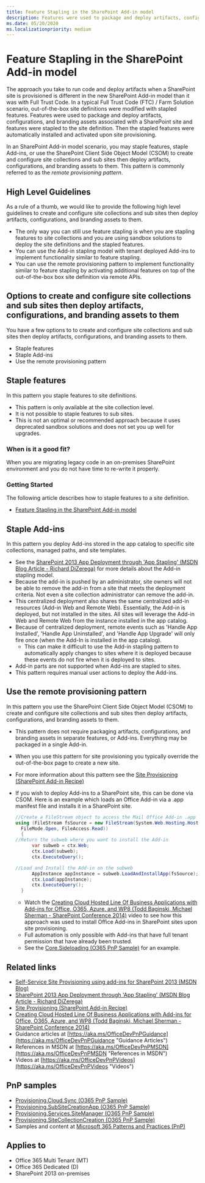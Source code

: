 ```yaml
---
title: Feature Stapling in the SharePoint Add-in model
description: Features were used to package and deploy artifacts, configurations, and branding assets associated with a SharePoint site and features were stapled to the site definition.  Then the stapled features were automatically installed and activated upon site provisioning.
ms.date: 05/20/2020
ms.localizationpriority: medium
---
```

# Feature Stapling in the SharePoint Add-in model

The approach you take to run code and deploy artifacts when a SharePoint site is provisioned is different in the new SharePoint Add-in model than it was with Full Trust Code.  In a typical Full Trust Code (FTC) / Farm Solution scenario, out-of-the-box site definitions were modified with stapled features.  Features were used to package and deploy artifacts, configurations, and branding assets associated with a SharePoint site and features were stapled to the site definition.  Then the stapled features were automatically installed and activated upon site provisioning.

In an SharePoint Add-in model scenario, you may staple features, staple Add-ins, or use the SharePoint Client Side Object Model (CSOM) to create and configure site collections and sub sites then deploy artifacts, configurations, and branding assets to them. This pattern is commonly referred to as the *remote provisioning pattern*.

## High Level Guidelines

As a rule of a thumb, we would like to provide the following high level guidelines to create and configure site collections and sub sites then deploy artifacts, configurations, and branding assets to them.

- The only way you can still use feature stapling is when you are stapling features to site collections and you are using sandbox solutions to deploy the site definitions and the stapled features.
- You can use the Add-in stapling model with tenant deployed Add-ins to implement functionality similar to feature stapling.
- You can use the remote provisioning pattern to implement functionality similar to feature stapling by activating additional features on top of the out-of-the-box box site definition via remote APIs.

## Options to create and configure site collections and sub sites then deploy artifacts, configurations, and branding assets to them

You have a few options to to create and configure site collections and sub sites then deploy artifacts, configurations, and branding assets to them.

- Staple features
- Staple Add-ins
- Use the remote provisioning pattern

## Staple features

In this pattern you staple features to site definitions.

- This pattern is only available at the site collection level.
- It is not possible to staple features to sub sites.
- This is not an optimal or recommended approach because it uses deprecated sandbox solutions and does not set you up well for upgrades.

### When is it a good fit?

When you are migrating legacy code in an on-premises SharePoint environment and you do not have time to re-write it properly.

### Getting Started

The following article describes how to staple features to a site definition.

- [Feature Stapling in the SharePoint Add-in model](feature-stapling-sharepoint-add-in.md)

## Staple Add-ins

In this pattern you deploy Add-ins stored in the app catalog to specific site collections, managed paths, and site templates.

- See the [SharePoint 2013 App Deployment through 'App Stapling' (MSDN Blog Article - Richard DiZerega)](https://blogs.msdn.com/b/richard_dizeregas_blog/archive/2013/09/18/10399333.aspx) for more details about the Add-in stapling model.
- Because the add-in is pushed by an administrator, site owners will not be able to remove the add-in from a site that meets the deployment criteria.  Not even a site collection administrator can remove the add-in.
- This centralized deployment also shares the same centralized add-in resources (Add-in Web and Remote Web).  Essentially, the Add-in is deployed, but not installed in the sites.  All sites will leverage the Add-in Web and Remote Web from the instance installed in the app catalog.
- Because of centralized deployment, remote events such as 'Handle App Installed', 'Handle App Uninstalled', and 'Handle App Upgrade' will only fire once (when the Add-In is installed in the app catalog).
  - This can make it difficult to use the Add-in stapling pattern to automatically apply changes to sites where it is deployed because these events do not fire when it is deployed to sites.
- Add-in parts are not supported when Add-ins are stapled to sites.
- This pattern requires manual user actions to deploy the Add-ins.

## Use the remote provisioning pattern

In this pattern you use the SharePoint Client Side Object Model (CSOM) to create and configure site collections and sub sites then deploy artifacts, configurations, and branding assets to them.

- This pattern does not require packaging artifacts, configurations, and branding assets in separate features, or Add-ins.  Everything may be packaged in a single Add-in.
- When you use this pattern for site provisioning you typically override the out-of-the-box page to create a new site.
- For more information about this pattern see the [Site Provisioning (SharePoint Add-in Recipe)](site-provisioning-sharepoint-add-in.md)
- If you wish to deploy Add-ins to a SharePoint site, this can be done via CSOM.  Here is an example which loads an Office Add-in via a .app manifest file and installs it in a SharePoint site.

  ```csharp
  //Create a FileStream object to access the Mail Office Add-in .app file
  using (FileStream fsSource = new FileStream(System.Web.Hosting.HostingEnvironment.ApplicationPhysicalPath + "Innovation.Management.AFO.app",
    FileMode.Open, FileAccess.Read))
    {
  //Return the subweb where you want to install the Add-in
        var subweb = ctx.Web;
        ctx.Load(subweb);
        ctx.ExecuteQuery();

  //Load and Install the Add-in on the subweb
        AppInstance appInstance = subweb.LoadAndInstallApp(fsSource);
        ctx.Load(appInstance);
        ctx.ExecuteQuery();
    }
  ```

  - Watch the [Creating Cloud Hosted Line Of Business Applications with Add-ins for Office, O365, Azure, and WP8 (Todd Baginski, Michael Sherman - SharePoint Conference 2014)](https://channel9.msdn.com/Events/SharePoint-Conference/2014/SPC361) video to see how this approach was used to install Office Add-ins in SharePoint sites upon site provisioning.
  - Full automation is only possible with Add-ins that have full tenant permission that have already been trusted.
  - See the [Core.Sideloading (O365 PnP Sample)](https://github.com/SharePoint/PnP/tree/master/Samples/Core.SideLoading) for an example.

## Related links

- [Self-Service Site Provisioning using add-ins for SharePoint 2013 (MSDN Blog)](https://blogs.msdn.com/b/richard_dizeregas_blog/archive/2013/04/04/self-service-site-provisioning-using-apps-for-sharepoint-2013.aspx)
- [SharePoint 2013 App Deployment through 'App Stapling' (MSDN Blog Article - Richard DiZerega)](https://blogs.msdn.com/b/richard_dizeregas_blog/archive/2013/09/18/10399333.aspx)
- [Site Provisioning (SharePoint Add-in Recipe)](site-provisioning-sharepoint-add-in.md)
- [Creating Cloud Hosted Line Of Business Applications with Add-ins for Office, O365, Azure, and WP8 (Todd Baginski, Michael Sherman - SharePoint Conference 2014)](https://channel9.msdn.com/Events/SharePoint-Conference/2014/SPC361)
- Guidance articles at [https://aka.ms/OfficeDevPnPGuidance](https://aka.ms/OfficeDevPnPGuidance "Guidance Articles")
- References in MSDN at [https://aka.ms/OfficeDevPnPMSDN](https://aka.ms/OfficeDevPnPMSDN "References in MSDN")
- Videos at [https://aka.ms/OfficeDevPnPVideos](https://aka.ms/OfficeDevPnPVideos "Videos")

## PnP samples

- [Provisioning.Cloud.Sync (O365 PnP Sample)](https://github.com/SharePoint/PnP/tree/master/Solutions/Provisioning.Cloud.Sync)
- [Provisioning.SubSiteCreationApp (O365 PnP Sample)](https://github.com/SharePoint/PnP/tree/master/Samples/Provisioning.SubSiteCreationApp)
- [Provisioning.Services.SiteManager (O365 PnP Sample)](https://github.com/SharePoint/PnP/tree/master/Samples/Provisioning.Services.SiteManager)
- [Provisioning.SiteCollectionCreation (O365 PnP Sample)](https://github.com/SharePoint/PnP/tree/master/Samples/Provisioning.SiteCollectionCreation)
- Samples and content at [Microsoft 365 Patterns and Practices (PnP)](https://aka.ms/sppnp)

## Applies to

- Office 365 Multi Tenant (MT)
- Office 365 Dedicated (D)
- SharePoint 2013 on-premises

